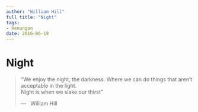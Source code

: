```yaml
---
author: "William Hill"
full title: "Night"
tags:
- Renungan
date: 2016-06-19
---
```


# Night

> “We enjoy the night, the darkness.
> Where we can do things that aren’t  
> acceptable in the light.  
> Night is when we slake our thirst”
> 
> —   William Hill
